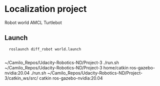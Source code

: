 # Localization project

Robot
world
AMCL
Turtlebot


## Launch

```
  roslaunch diff_robot world.launch


```

  ~/Camilo_Repos/Udacity-Robotics-ND/Project-3
  ./run.sh ~/Camilo_Repos/Udacity-Robotics-ND/Project-3 home/catkin ros-gazebo-nvidia:20.04
  ./run.sh ~/Camilo_Repos/Udacity-Robotics-ND/Project-3/catkin_ws/src/ catkin ros-gazebo-nvidia:20.04
